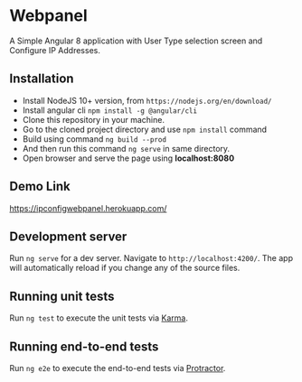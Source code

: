 # Webpanel

A Simple Angular 8 application with User Type selection screen and Configure IP Addresses.

## Installation

- Install NodeJS 10+ version, from `https://nodejs.org/en/download/`
- Install angular cli `npm install -g @angular/cli`
- Clone this repository in your machine.
- Go to the cloned project directory and use `npm install` command
- Build using command `ng build --prod`
- And then run this command `ng serve` in same directory.
- Open browser and serve the page using **localhost:8080**
 
## Demo Link
https://ipconfigwebpanel.herokuapp.com/ 

## Development server

Run `ng serve` for a dev server. Navigate to `http://localhost:4200/`. The app will automatically reload if you change any of the source files.

## Running unit tests

Run `ng test` to execute the unit tests via [Karma](https://karma-runner.github.io).

## Running end-to-end tests

Run `ng e2e` to execute the end-to-end tests via [Protractor](http://www.protractortest.org/).
